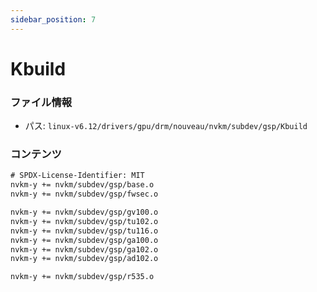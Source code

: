 ```yaml
---
sidebar_position: 7
---
```

# Kbuild

### ファイル情報

- パス: `linux-v6.12/drivers/gpu/drm/nouveau/nvkm/subdev/gsp/Kbuild`

### コンテンツ

```txt
# SPDX-License-Identifier: MIT
nvkm-y += nvkm/subdev/gsp/base.o
nvkm-y += nvkm/subdev/gsp/fwsec.o

nvkm-y += nvkm/subdev/gsp/gv100.o
nvkm-y += nvkm/subdev/gsp/tu102.o
nvkm-y += nvkm/subdev/gsp/tu116.o
nvkm-y += nvkm/subdev/gsp/ga100.o
nvkm-y += nvkm/subdev/gsp/ga102.o
nvkm-y += nvkm/subdev/gsp/ad102.o

nvkm-y += nvkm/subdev/gsp/r535.o

```
